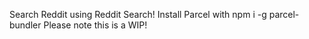 Search Reddit using Reddit Search!
Install Parcel with npm i -g parcel-bundler
Please note this is a WIP!

